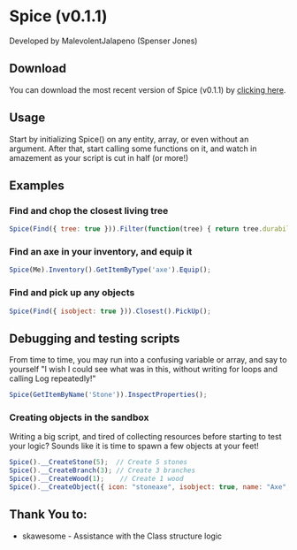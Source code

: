 # Spice (v0.1.1)
Developed by MalevolentJalapeno (Spenser Jones)

## Download
You can download the most recent version of Spice (v0.1.1) by [clicking here](https://github.com/SpenserJ/Spice/raw/master/Spice.js).

## Usage
Start by initializing Spice() on any entity, array, or even without an argument. After that, start calling some functions on it, and watch in amazement as your script is cut in half (or more!)

## Examples
### Find and chop the closest living tree
```javascript
Spice(Find({ tree: true })).Filter(function(tree) { return tree.durability > 0; }).Closest().Chop();
```
### Find an axe in your inventory, and equip it
```javascript
Spice(Me).Inventory().GetItemByType('axe').Equip();
```
### Find and pick up any objects
```javascript
Spice(Find({ isobject: true })).Closest().PickUp();
```

## Debugging and testing scripts
From time to time, you may run into a confusing variable or array, and say to yourself "I wish I could see what was in this, without writing for loops and calling Log repeatedly!"
```javascript
Spice(GetItemByName('Stone')).InspectProperties();
```

### Creating objects in the sandbox
Writing a big script, and tired of collecting resources before starting to test your logic? Sounds like it is time to spawn a few objects at your feet!
```javascript
Spice().__CreateStone(5);  // Create 5 stones
Spice().__CreateBranch(3); // Create 3 branches
Spice().__CreateWood(1);    // Create 1 wood
Spice().__CreateObject({ icon: "stoneaxe", isobject: true, name: "Axe", itemtype: "axe" }, 8); // Create 8 defined objects
```

## Thank You to:
* skawesome - Assistance with the Class structure logic